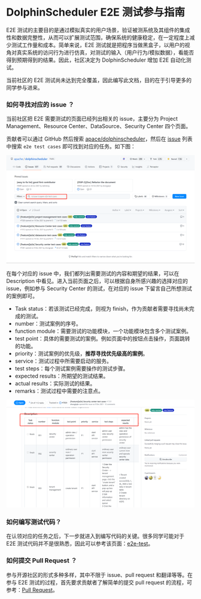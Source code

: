 # DolphinScheduler E2E 测试参与指南

E2E 测试的主要目的是通过模拟真实的用户场景，验证被测系统及其组件的集成性和数据完整性，从而可以扩展测试范围，确保系统的健康稳定，在一定程度上减少测试工作量和成本。简单来说，E2E 测试就是把程序当做黑盒子，以用户的视角对真实系统的访问行为进行仿真，对测试的输入（用户行为/模拟数据），看能否得到预期得到的结果。因此，社区决定为 DolphinScheduler 增加 E2E 自动化测试。

当前社区的 E2E 测试尚未达到完全覆盖，因此编写此文档，目的在于引导更多的同学参与进来。

### 如何寻找对应的 issue ？

当前社区把 E2E 需要测试的页面已经列出相关的 issue，主要分为 Project Management、Resource Center、DataSource、Security Center 四个页面。

贡献者可以通过 GitHub 然后搜索 [apace/dolphinscheduler](https://github.com/apache/dolphinscheduler)，然后在 [issue](https://github.com/apache/dolphinscheduler/issues?q=is%3Aissue+is%3Aopen+e2e+test+cases) 列表中搜索 `e2e test cases` 即可找到对应的任务。如下图：

![e2e-issue](/img/community/e2e-guide/e2e-issue.png)

在每个对应的 issue 中，我们都列出需要测试的内容和期望的结果，可以在 Description 中看见。进入当前页面之后，可以根据自身所感兴趣的选择对应的 issue，例如参与 Security Center 的测试，在对应的 issue 下留言自己所想测试的案例即可。

- Task status：若该测试已经完成，则视为 finish，作为贡献者需要寻找尚未完成的测试。
- number：测试案例的序号。
- function module：需要测试的功能模块，一个功能模块包含多个测试案例。
- test point：具体的需要测试的案例。例如页面中的按钮点击操作，页面跳转的功能。
- priority：测试案例的优先级，**推荐寻找优先级高的案例**。
- service：测试过程中所需要启动的服务。
- test steps：每个测试案例需要操作的测试步骤。
- expected results：所期望的测试结果。
- actual results：实际测试的结果。
- remarks：测试过程中需要的注意点。

![e2e-security](/img/community/e2e-guide/e2e-security.png)

### 如何编写测试代码？

在认领对应的任务之后，下一步就进入到编写代码的关键。很多同学可能对于 E2E 测试代码并不是很熟悉，因此可以参考该页面：[e2e-test](../../../development/zh-cn/e2e-test.md)。

### 如何提交 Pull Request ？

参与开源社区的形式多种多样，其中不限于 issue、pull request 和翻译等等。在参与 E2E 测试的过程，首先要求贡献者了解简单的提交 pull request 的流程，可参考：[Pull Request](../development/pull-request.md)。
